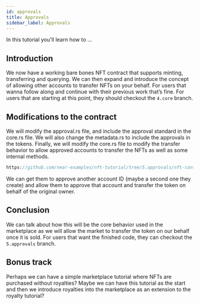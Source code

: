```yaml
---
id: approvals
title: Approvals
sidebar_label: Approvals
---
```


In this tutorial you'll learn how to ...

## Introduction

We now have a working bare bones NFT contract that supports minting, transferring and querying. We can then expand and introduce the concept of allowing other accounts to transfer NFTs on your behalf. For users that wanna follow along and continue with their previous work that’s fine. For users that are starting at this point, they should checkout the `4.core` branch. 

## Modifications to the contract

We will modify the approval.rs file, and include the approval standard in the core.rs file. We will also change the metadata.rs to include the approvals in the tokens. Finally, we will modify the core.rs file to modify the transfer behavior to allow approved accounts to transfer the NFTs as well as some internal methods. 

```rust reference
https://github.com/near-examples/nft-tutorial/tree/5.approvals/nft-contract/src/lib.rs#L1-L3
```

We can get them to approve another account ID (maybe a second one they create) and allow them to approve that account and transfer the token on behalf of the original owner. 

## Conclusion

We can talk about how this will be the core behavior used in the marketplace as we will allow the market to transfer the token on our behalf once it is sold. For users that want the finished code, they can checkout the `5.approvals` branch. 

## Bonus track

Perhaps we can have a simple marketplace tutorial where NFTs are purchased without royalties? Maybe we can have this tutorial as the start and then we introduce royalties into the marketplace as an extension to the royalty tutorial?

